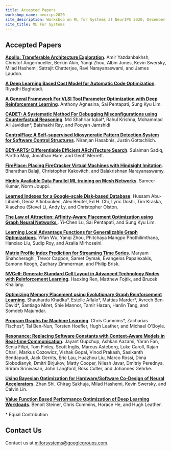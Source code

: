 ```yaml
---
title: Accepted Papers
workshop_name: neurips2020
site_description: Workshop on ML for Systems at NeurIPS 2020, December 12th, Zoomville
site_title: ML For Systems
---
```


<div class="inner clearfix">
    <section class="main-content accepted_papers_section">
        <h2>Accepted Papers</h2> 
        <p><a href="/assets/papers/neurips2020/apollo_yazdanbakhsh_2020.pdf"><b>Apollo: Transferable Architecture Exploration</b></a>. Amir Yazdanbakhsh, Christof Angermueller, Berkin Akin, Yanqi Zhou, Albin Jones, Kevin Swersky, Milad Hashemi, Satrajit Chatterjee, Ravi Narayanaswami, and James Laudon.</p>
        <p><a href="/assets/papers/neurips2020/a_deep_baghdadi_2020.pdf"><b>A Deep Learning Based Cost Model for Automatic Code Optimization</b></a>. Riyadhi Baghdadi.</p>
        <p><a href="/assets/papers/neurips2020/a_general_agnesina_2020.pdf"><b>A General Framework For VLSI Tool Parameter Optimization with Deep Reinforcement Learning</b></a>. Anthony Agnesina, Sai Pentapati, Sung Kyu Lim.</p>
        <p><a href="/assets/papers/neurips2020/cadet_iqbal_2020.pdf"><b>CADET: A Systematic Method For Debugging Misconfigurations using Counterfactual Reasoning</b></a>. Md Shahriar Iqbal<span title="Equal contribution" class="equal_contribution">*</span>, Rahul Krishna, Mohammad Ali Javidian<span title="Equal contribution" class="equal_contribution">*</span>, Baishakhi Ray, and Pooyan Jamshidi</p>
        <p><a href="/assets/papers/neurips2020/controlflag_hasabnis_2020.pdf"><b>ControlFlag: A Self-supervised Idiosyncratic Pattern Detection System for Software Control Structures</b></a>. Niranjan Hasabnis, Justin Gottschlich.</p>
        <p><a href="/assets/papers/neurips2020/deff-arts_sadiq_2020.pdf"><b>DEff-ARTS: Differentiable Efficient ARchiTecture Search</b></a>. Sulaiman Sadiq, Partha Maji, Jonathan Hare, and Geoff Merrett.</p>
        <p><a href="/assets/papers/neurips2020/fireplace_balaji_2020.pdf"><b>FirePlace: Placing FireCracker Virtual Machines with Hindsight Imitation</b></a>. Bharathan Balaji, Christopher Kakovitch, and Balakrishnan Narayanaswamy.</p>
        <p><a href="/assets/papers/neurips2020/highly_kumar_2020.pdf"><b>Highly Available Data Parallel ML training on Mesh Networks</b></a>. Sameer Kumar, Norm Jouppi.</p>
        <p><a href="/assets/papers/neurips2020/learned_abu-libdeh_2020.pdf"><b>Learned Indexes for a Google-scale Disk-based Database</b></a>. Hussam Abu-Libdeh, Deniz Alt&#305;nbu&uuml;ken, Alex Beutel, Ed H. Chi, Lyric Doshi, Tim Kraska, Xiaozhou (Steve) Li, Andy Ly, and Christopher Olston.</p>
        <p><a href="/assets/papers/neurips2020/vlsi_placement_lu_2020.pdf"><b>The Law of Attraction: Affinity-Aware Placement Optimization using Graph Neural Networks
</b></a>. Yi-Chen Lu, Sai Pentapati, and Sung Kyu Lim.</p>
        <p><a href="/assets/papers/neurips2020/learning_wu_2020.pdf"><b>Learning Local Advantage Functions for Generalizable Graph Optimizations</b></a>. Yifan Wu, Yanqi Zhou, Phitchaya Mangpo Phothilimthana, Hanxiao Liu, Sudip Roy, and Azalia Mirhoseini.</p>
        <p><a href="/assets/papers/neurips2020/matrix_shahcheraghi_2020.pdf"><b>Matrix Profile Index Prediction for Streaming Time Series</b></a>. Maryam Shahcheraghi, Trevor Cappon, Samet Oymak, Evangelos Papalexakis, Eamonn Keogh, Zachary Zimmerman, and Philip Brisk.</p>
        <p><a href="/assets/papers/neurips2020/nvcell_ren_2020.pdf"><b>NVCell: Generate Standard Cell Layout in Advanced Technology Nodes with Reinforcement Learning</b></a>. Haoxing Ren, Matthew Fojtik, and Brucek Khailany.</p>
        <p><a href="/assets/papers/neurips2020/optimizing_khadka_2020.pdf"><b>Optimizing Memory Placement using Evolutionary Graph Reinforcement Learning</b></a>. Shauharda Khadka<span title="Equal contribution" class="equal_contribution">*</span>, Estelle Aflalo<span title="Equal contribution" class="equal_contribution">*</span>, Mattias Marder<span title="Equal contribution" class="equal_contribution">*</span>, Avrech Ben-David<span title="Equal contribution" class="equal_contribution">*</span>, Santiago Miret, Shie Mannor, Tamir Hazan, Hanlin Tang, and Somdeb Majumdar.</p>
        <p><a href="/assets/papers/neurips2020/program_cummins_2020.pdf"><b>Program Graphs for Machine Learning</b></a>. Chris Cummins<span title="Equal contribution" class="equal_contribution">*</span>, Zacharias Fisches<span title="Equal contribution" class="equal_contribution">*</span>, Tal Ben-Nun, Torsten Hoefler, Hugh Leather, and Michael O'Boyle.</p>
        <p><a href="/assets/papers/neurips2020/resonance_gupchup_2020.pdf"><b>Resonance: Replacing Software Constants with Context-Aware Models in Real-time Communication</b></a>. Jayant Gupchup, Ashkan Aazami, Yaran Fan, Senja Filipi, Tom Finley, Scott Inglis, Marcus Asteborg, Luke Caroll, Rajan Chari, Markus Cozowicz, Vishak Gopal, Vinod Prakash, Sasikanth Bendapudi, Jack Gerrits, Eric Lau, Huazhou Liu, Marco Rossi, Dima Slobodianyk, Dmitri Birjukov, Matty Cooper, Nilesh Javar, Dmitriy Perednya, Sriram Srinivasan, John Langford, Ross Cutler, and Johannes Gehrke.</p>
        <p><a href="/assets/papers/neurips2020/using_shi_2020.pdf"><b>Using Bayesian Optimization for Hardware/Software Co-Design of Neural Accelerators</b></a>. Zhan Shi, Chirag Sakhuja, Milad Hashemi, Kevin Swersky, and Calvin Lin.</p>
        <p><a href="/assets/papers/neurips2020/value_steiner_2020.pdf"><b>Value Function Based Performance Optimization of Deep Learning Workloads</b></a>. Benoit Steiner, Chris Cummins, Horace He, and Hugh Leather.</p>
        <div class="footnote_box">
            <span class="footnote">* Equal Contribution</span><br/>
        </div>
    </section>
</div>
<div class="contact-us-section">
    <div class="inner clearfix">
        <section class="main-content">
            <h2>Contact Us</h2>
            <p>
                Contact us at <a href="mailto:mlforsystems@googlegroups.com">mlforsystems@googlegroups.com</a>.
            </p>
        </section>
    </div>
</div>

